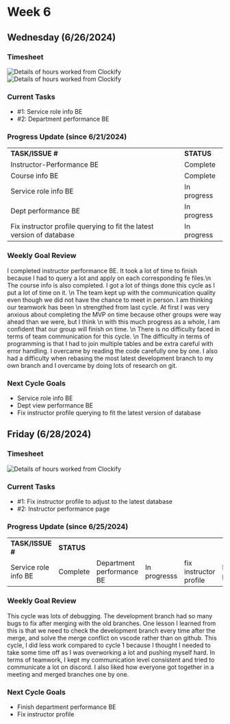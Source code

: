 


# Week 6

## Wednesday (6/26/2024)

### Timesheet
![Details of hours worked from Clockify](https://github.com/UBCO-COSC499-Summer-2024/team-6-capstone-team_6ix/blob/Subaru-weekly-logs-for-Week-7-Cycle1/docs/weekly%20logs/Subaru%20Sakashita/ClockifyImages/COSC499_Clockify_W7_C1_1.png)
![Details of hours worked from Clockify](https://github.com/UBCO-COSC499-Summer-2024/team-6-capstone-team_6ix/blob/Subaru-weekly-logs-for-Week-7-Cycle1/docs/weekly%20logs/Subaru%20Sakashita/ClockifyImages/COSC499_Clockify_W7_C1_2.png)

### Current Tasks
  * #1: Service role info BE
  * #2: Department performance BE

### Progress Update (since 6/21/2024)
<table>
    <tr>
        <td><strong>TASK/ISSUE #</strong>
        </td>
        <td><strong>STATUS</strong>
        </td>
    </tr>
    <tr>
        <!-- Task/Issue # -->
        <td>Instructor-Performance BE
        </td>
        <!-- Status -->
        <td>Complete
        </td>
    </tr>
    <tr>
        <!-- Task/Issue # -->
        <td>Course info BE
        </td>
        <!-- Status -->
        <td>Complete
        </td>
    </tr>
    <tr>
        <!-- Task/Issue # -->
        <td>Service role info BE
        </td>
        <!-- Status -->
        <td>In progress
        </td>
    </tr>
    <tr>
        <!-- Task/Issue # -->
        <td>Dept performance BE
        </td>
        <!-- Status -->
        <td>In progress
        </td>
    </tr>
    <tr>
        <!-- Task/Issue # -->
        <td>Fix instructor profile querying to fit the latest version of database
        </td>
        <!-- Status -->
        <td>In progress
        </td>
    </tr>

</table>

### Weekly Goal Review
I completed instructor performance BE. It took a lot of time to finish because I had to query a lot and apply on each corresponding fe files.\n
The course info is also completed. I got a lot of things done this cycle as I put a lot of time on it. \n
The team kept up with the communication quality even though we did not have the chance to meet in person. I am thinking our teamwork has been \n 
strengthed from last cycle. At first I was very anxious about completing the MVP on time because other groups were way ahead than we were, but I think \n
with this much progress as a whole, I am confident that our group will finish on time. \n
There is no difficulty faced in terms of team communication for this cycle. \n
The difficulty in terms of programming is that I had to join multiple tables and be extra careful with error handling. I overcame by reading the code carefully one by one. I also had a difficulty when rebasing the most latest development branch to my own branch and I overcame by doing lots of research on git.
### Next Cycle Goals
  * Service role info BE
  * Dept view performance BE
  * Fix instructor profile querying to fit the latest version of database

<!--------------------------------------------------------------------------------------------------------------------------------------------------------------------------------------------->
## Friday (6/28/2024)

### Timesheet
![Details of hours worked from Clockify](https://github.com/UBCO-COSC499-Summer-2024/team-6-capstone-team_6ix/blob/Subaru-weekly-logs-for-Week-7-Cycle2/docs/weekly%20logs/Subaru%20Sakashita/ClockifyImages/COSC499_Clockify_W7_C2-1.png)

### Current Tasks
  * #1: Fix instructor profile to adjust to the latest database
  * #2: Instructor performance page
### Progress Update (since 6/25/2024)
<table>
    <tr>
        <td><strong>TASK/ISSUE #</strong>
        </td>
        <td><strong>STATUS</strong>
        </td>
    </tr>
    <tr>
        <!-- Task/Issue # -->
        <td> Service role info BE
        </td>
        <!-- Status -->
        <td> Complete
        </td>
       <td> Department performance BE
        </td>
        <!-- Status -->
        <td> In progresss
        </td>
       <td> fix instructor profile
        </td>
        <!-- Status -->
        <td> In progress
        </td>
    </tr>

</table>

### Weekly Goal Review
This cycle was lots of debugging. The development branch had so many bugs to fix after merging with the old branches. One lesson I learned from this is that we need to check the development branch every time after the merge, and solve the merge conflict on vscode rather than on github.
This cycle, I did less work compared to cycle 1 because I thought I needed to take some time off as I was overworking a lot and pushing myself hard. In terms of teamwork, I kept my communication level consistent and tried to communicate a lot on discord. I also liked how everyone got together in a meeting and merged branches one by one. 
### Next Cycle Goals
  * Finish department performance BE
  * Fix instructor profile

